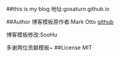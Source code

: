 ##this is my blog
地址:gosaturn.github.io

##Author
博客模板原作者:Mark Otto [github](github.com/mdo)

博客模板修改:SooHu

多谢两位贡献模板~
##License
MIT
